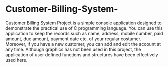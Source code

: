 # Customer-Billing-System-
Customer Billing System Project is a simple console application designed to demonstrate the practical use of C programming language.
You can use this application to keep the records such as name, address, mobile number, paid amount, due amount, payment date etc. of your regular costumer. Moreover, if you have a new customer, you can add and edit the account at any time.
Although graphics has not been used in this project, the application of user defined functions and structures have been effectively used here.
